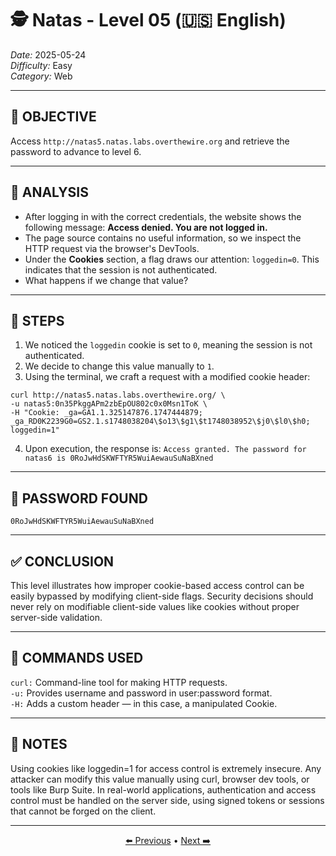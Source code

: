 # 🕵️ Natas - Level 05 (🇺🇸 English)  
*Date:* 2025-05-24  
*Difficulty:* Easy  
*Category:* Web

---

## 🎯 OBJECTIVE

Access `http://natas5.natas.labs.overthewire.org` and retrieve the password to advance to level 6.

---

## 🔎 ANALYSIS

- After logging in with the correct credentials, the website shows the following message:
**Access denied. You are not logged in.**
- The page source contains no useful information, so we inspect the HTTP request via the browser's DevTools.
- Under the **Cookies** section, a flag draws our attention: `loggedin=0`. This indicates that the session is not authenticated.
- What happens if we change that value?

---

## 🧱 STEPS

1. We noticed the `loggedin` cookie is set to `0`, meaning the session is not authenticated.
2. We decide to change this value manually to `1`.
3. Using the terminal, we craft a request with a modified cookie header:

```
curl http://natas5.natas.labs.overthewire.org/ \  
-u natas5:0n35PkggAPm2zbEpOU802c0x0Msn1ToK \  
-H "Cookie: _ga=GA1.1.325147876.1747444879; _ga_RD0K2239G0=GS2.1.s1748038204\$o13\$g1\$t1748038952\$j0\$l0\$h0;  
loggedin=1"  
```
4. Upon execution, the response is: `Access granted. The password for natas6 is 0RoJwHdSKWFTYR5WuiAewauSuNaBXned`

---

## 🔑 PASSWORD FOUND

```
0RoJwHdSKWFTYR5WuiAewauSuNaBXned
```

---

## ✅ CONCLUSION

This level illustrates how improper cookie-based access control can be easily bypassed by modifying client-side flags.
Security decisions should never rely on modifiable client-side values like cookies without proper server-side validation.


---

## 🧪 COMMANDS USED

`curl:` Command-line tool for making HTTP requests.  
`-u:` Provides username and password in user:password format.  
`-H:` Adds a custom header — in this case, a manipulated Cookie.  

---

## 🧠 NOTES

Using cookies like loggedin=1 for access control is extremely insecure. Any attacker can modify this value manually using curl, browser dev tools, or tools like Burp Suite.
In real-world applications, authentication and access control must be handled on the server side, using signed tokens or sessions that cannot be forged on the client.

---


<p align="center">
  <a href="../Natas04/Readme-US.md">⬅️ Previous</a> • 
  <a href="../Natas06/Readme-US.md"> Next ➡️</a>
</p>
